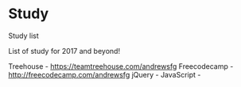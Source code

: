 # Study
Study list

List of study for 2017 and beyond!

Treehouse - https://teamtreehouse.com/andrewsfg
Freecodecamp - http://freecodecamp.com/andrewsfg
jQuery -
JavaScript - 
